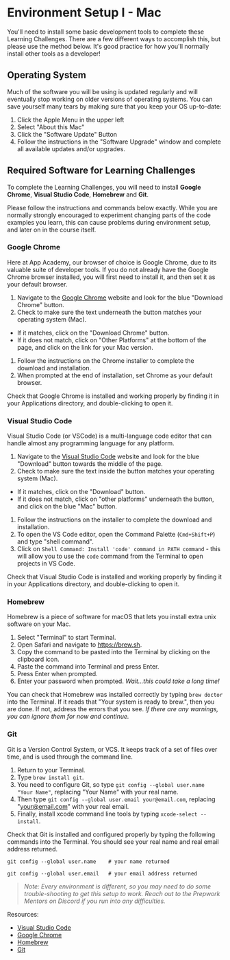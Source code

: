 # Environment Setup I - Mac

You'll need to install some basic development tools to complete these Learning
Challenges.  There are a few different ways to accomplish this, but please use
the method below.  It's good practice for how you'll normally install other
tools as a developer!

## Operating System

Much of the software you will be using is updated regularly and will eventually
stop working on older versions of operating systems.  You can save yourself many
tears by making sure that you keep your OS up-to-date:

1. Click the Apple Menu in the upper left
1. Select "About this Mac"
1. Click the "Software Update" Button
1. Follow the instructions in the "Software Upgrade" window and complete all
   available updates and/or upgrades.

## Required Software for Learning Challenges

To complete the Learning Challenges, you will need to install __Google Chrome__,
__Visual Studio Code__,  __Homebrew__ and __Git__.

Please follow the instructions and commands below exactly.  While you are
normally strongly encouraged to experiment changing parts of the code examples
you learn, this can cause problems during environment setup, and later on in the course itself.

### Google Chrome

Here at App Academy, our browser of choice is Google Chrome, due to its valuable
suite of developer tools. If you do not already have the Google Chrome browser
installed, you will first need to install it, and then set it as your default
browser.

1. Navigate to the [Google Chrome] website and look for the blue "Download
   Chrome" button.
1. Check to make sure the text underneath the button matches your operating
   system (Mac).
- If it matches, click on the "Download Chrome" button.
- If it does not match, click on "Other Platforms" at the bottom of the page,
  and click on the link for your Mac version.
1. Follow the instructions on the Chrome installer to complete the download and installation.
1. When prompted at the end of installation, set Chrome as your default browser.

Check that Google Chrome is installed and working properly by finding it in your
Applications directory, and double-clicking to open it.

### Visual Studio Code

Visual Studio Code (or VSCode) is a multi-language code editor that can handle
almost any programming language for any platform.

1. Navigate to the [Visual Studio Code] website and look for the blue "Download"
   button towards the middle of the page.
1. Check to make sure the text inside the button matches your operating system
   (Mac).
- If it matches, click on the "Download" button.
- If it does not match, click on "other platforms" underneath the button, and
  click on the blue "Mac" button.
1. Follow the instructions on the installer to complete the download and
   installation.
1. To open the VS Code editor, open the Command Palette (`Cmd+Shift+P`) and type
   "shell command".
1. Click on `Shell Command: Install 'code' command in PATH command` - this will
   allow you to use the `code` command from the Terminal to open projects in VS
   Code.

Check that Visual Studio Code is installed and working properly by finding it in
your Applications directory, and double-clicking to open it.

### Homebrew

Homebrew is a piece of software for macOS that lets you install extra unix
software on your Mac.

1. Select "Terminal" to start Terminal.
1. Open Safari and navigate to https://brew.sh.
1. Copy the command to be pasted into the Terminal by clicking on the clipboard
   icon.
1. Paste the command into Terminal and press Enter.
1. Press Enter when prompted.
1. Enter your password when prompted. _Wait...this could take a long time!_

You can check that Homebrew was installed correctly by typing  `brew doctor`
into the Terminal. If it reads that "Your system is ready to brew.", then you
are done. If not, address the errors that you see. _If there are any warnings,
you can ignore them for now and continue._

### Git

Git is a Version Control System, or VCS. It keeps track of a set of files over
time, and is used through the command line.

1. Return to your Terminal.
1. Type `brew install git`.
1. You need to configure Git, so type `git config --global user.name "Your
   Name"`, replacing "Your Name" with your real name.
1. Then type `git config --global user.email
   your@email.com`, replacing "your@email.com" with your real email.
1. Finally, install xcode command line tools by typing `xcode-select --install`.

Check that Git is installed and configured properly by typing the following
commands into the Terminal. You should see your real name and real email address
returned.

```shell
git config --global user.name    # your name returned

git config --global user.email   # your email address returned
```

> _Note: Every environment is different, so you may need to do some
> trouble-shooting to get this setup to work. Reach out to the Prepwork Mentors
> on Discord if you run into any difficulties._

Resources:

- [Visual Studio Code]
- [Google Chrome]
- [Homebrew]
- [Git]

[Visual Studio Code]: https://code.visualstudio.com/
[Google Chrome]: https://www.google.com/chrome/
[Homebrew]: https://brew.sh/
[Git]: https://git-scm.com/download/mac
